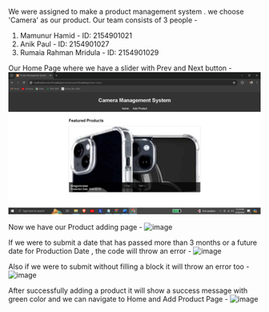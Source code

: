 We were assigned to make a product management system . we choose 'Camera' as our product. 
Our team consists of 3 people -
1. Mamunur Hamid - ID: 2154901021
2. Anik Paul - ID: 2154901027
3. Rumaia Rahman Mridula - ID: 2154901029

Our Home Page where we have a slider with Prev and Next button - 
![image](https://github.com/MamunurHamid/pruduct-management-assignment/blob/main/productShowAssignment-main/downloadedImages/Screenshot%20(23).png)

Now we have our Product adding page -
![image](https://github.com/GOATAFI/productShowAssignment/assets/120001914/7aac9175-dc3a-481f-a9e3-8f4065d39e33)

If we were to submit a date that has passed more than 3 months or a future date for Production Date , the code will throw an error -
![image](https://github.com/GOATAFI/productShowAssignment/assets/120001914/9a7d87db-2859-4dd1-a8f0-61d3305df443)

Also if we were to submit without filling a block it will throw an error too -
![image](https://github.com/GOATAFI/productShowAssignment/assets/120001914/d3baa3b1-845b-46ad-a41e-9cf2263e4832)

After successfully adding a product it will show a success message with green color and we can navigate to Home and Add Product Page -
![image](https://github.com/GOATAFI/productShowAssignment/assets/120001914/9a3b5e70-8a0b-41d7-9542-412fef51545c)

